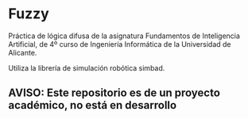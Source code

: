 Fuzzy
==============
Práctica de lógica difusa de la asignatura Fundamentos de Inteligencia Artificial, de 4º curso de Ingeniería Informática de la Universidad de Alicante.

Utiliza la librería de simulación robótica simbad.

## AVISO: Este repositorio es de un proyecto académico, no está en desarrollo
